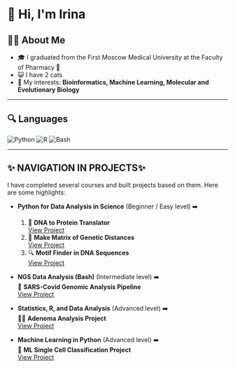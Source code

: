 # 👋  Hi, I'm Irina 

## 👩‍🔬 **About Me**
- 🎓 I graduated from the First Moscow Medical University at the Faculty of Pharmacy 💊
- 😺 I have 2 cats 
- 🎯 My interests: **Bioinformatics, Machine Learning, Molecular and Evolutionary Biology**

---

## 🔍 **Languages**
<p align="left">
  <img src="https://img.shields.io/badge/Python-3776AB?style=for-the-badge&logo=python&logoColor=white" alt="Python" />
  <img src="https://img.shields.io/badge/R-276DC3?style=for-the-badge&logo=r&logoColor=white" alt="R" />
  <img src="https://img.shields.io/badge/Bash-4EAA25?style=for-the-badge&logo=gnubash&logoColor=white" alt="Bash" />
</p>

---

## ✨ **NAVIGATION IN PROJECTS**✨
I have completed several courses and built projects based on them. Here are some highlights:

- **Python for Data Analysis in Science** (Beginner / Easy level) ➡️  
  1) 🧬 **DNA to Protein Translator**  
     [View Project](https://github.com/Elskene-Sashina/Course---Python-for-Data-analysis-in-Science.-Project-1)  
  2) 🔬 **Make Matrix of Genetic Distances**  
     [View Project](https://github.com/Elskene-Sashina/Course---Python-for-Data-analysis-in-Science.-Project-2)  
  3) 🔍 **Motif Finder in DNA Sequences**  
     [View Project](https://github.com/Elskene-Sashina/Course---Python-for-Data-analysis-in-Science.-Project-3)

- **NGS Data Analysis (Bash)** (Intermediate level) ➡️  
  🦠 **SARS-Covid Genomic Analysis Pipeline**  
  [View Project](https://github.com/Elskene-Sashina/NGS_covid)

- **Statistics, R, and Data Analysis** (Advanced level) ➡️  
  👩‍⚕️ **Adenoma Analysis Project**  
  [View Project](https://github.com/Elskene-Sashina/Adenoma-dataset)

- **Machine Learning in Python** (Advanced level) ➡️  
  🧬 **ML Single Cell Classification Project**  
  [View Project](https://github.com/Elskene-Sashina/ML-Single-Cell-Classification)
  
<!---
Irina-Sashina/Irina-Sashina is a ✨ special ✨ repository because its `README.md` (this file) appears on your GitHub profile.
You can click the Preview link to take a look at your changes.
--->
